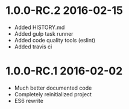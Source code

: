 1.0.0-RC.2 2016-02-15
==================
* Added HISTORY.md
* Added gulp task runner
* Added code quality tools (eslint)
* Added travis ci

1.0.0-RC.1 2016-02-02
==================
* Much better documented code
* Completely reinitialized project
* ES6 rewrite